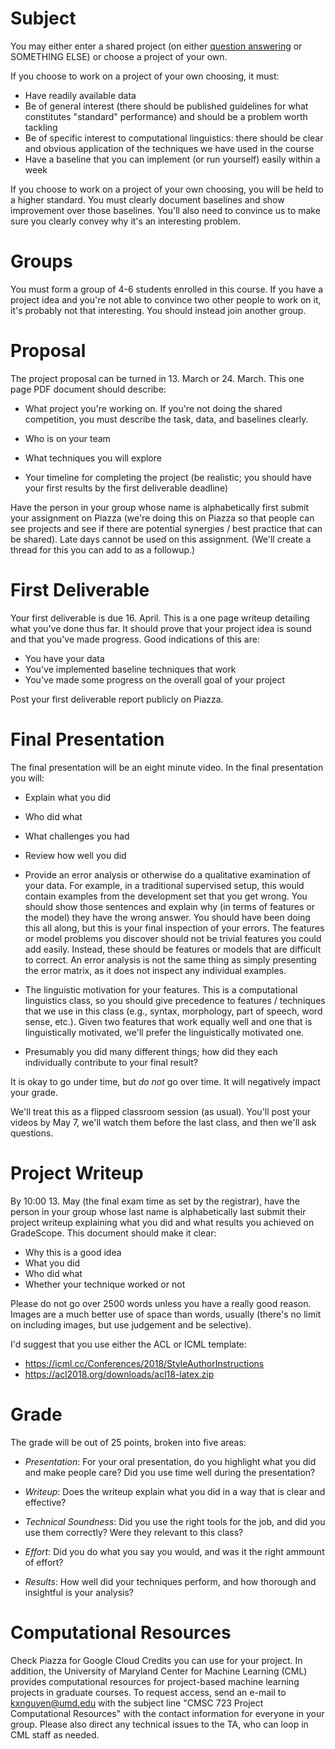 Subject
==================

You may either enter a shared project (on either [question answering](qa.md) or SOMETHING ELSE) or
choose a project of your own.

If you choose to work on a project of your own choosing, it must:
* Have readily available data
* Be of general interest (there should be published guidelines for what constitutes "standard" performance) and should be a problem worth tackling
* Be of specific interest to computational linguistics: there should be clear and obvious application of the techniques we have used in the course
* Have a baseline that you can implement (or run yourself) easily within a week

If you choose to work on a project of your own choosing, you will be
held to a higher standard.  You must clearly document baselines and
show improvement over those baselines.  You'll also need to convince
us to make sure you clearly convey why it's an interesting problem.

Groups
==================

You must form a group of 4-6 students enrolled in this course.  If you have a project idea and you're not able to convince two other people to work on it, it's probably not that interesting.  You should instead join another group.  

Proposal
==================

The project proposal can be turned in 13. March or 24. March.  This one page PDF document
should describe:

* What project you're working on.  If you're not doing the shared competition, you must describe the task, data, and baselines clearly.

* Who is on your team

* What techniques you will explore 

* Your timeline for completing the project (be realistic; you should
  have your first results by the first deliverable deadline)

Have the person in your group whose name is alphabetically first
submit your assignment on Piazza (we're doing this on Piazza so that people can see projects and see if there are potential synergies / best practice that can be shared).  Late days cannot be used on this
assignment.  (We'll create a thread for this you can add to as a followup.)

First Deliverable
======================

Your first deliverable is due 16. April.  This is a one page writeup detailing what you've done thus far.  It should prove that your project idea is sound and that you've made progress.  Good indications of this are:
* You have your data
* You've implemented baseline techniques that work
* You've made some progress on the overall goal of your project

Post your first deliverable report publicly on Piazza.

Final Presentation
======================

The final presentation will be an eight minute video.  In the final presentation you will:

* Explain what you did

* Who did what

* What challenges you had

* Review how well you did 

* Provide an error analysis or otherwise do a qualitative examination of your data.  For example, in a traditional supervised setup, this would contain examples from the
  development set that you get wrong.  You should show those sentences
  and explain why (in terms of features or the model) they have the
  wrong answer.  You should have been doing this all along, but this is your final inspection of
  your errors. The features or model problems you discover should not
  be trivial features you could add easily.  Instead, these should be
  features or models that are difficult to correct.  An error analysis
  is not the same thing as simply presenting the error matrix, as it
  does not inspect any individual examples.

* The linguistic motivation for your features.  This is a
  computational linguistics class, so you should give precedence to
  features / techniques that we use in this class (e.g., syntax,
  morphology, part of speech, word sense, etc.).  Given two features
  that work equally well and one that is linguistically motivated,
  we'll prefer the linguistically motivated one.

* Presumably you did many different things; how did they each
  individually contribute to your final result?

It is okay to go under time, but
_do not_ go over time.  It will negatively impact your grade. 

We'll treat this as a flipped classroom session (as usual).  You'll post your videos by May 7, we'll watch them before the last class, and then we'll ask questions.

Project Writeup
======================

By 10:00 13. May (the final exam time as set by the registrar), have the person in your group whose last name
is alphabetically last submit their project writeup explaining what
you did and what results you achieved on GradeScope.  This document should
make it clear:

* Why this is a good idea
* What you did
* Who did what
* Whether your technique worked or not

Please do not go over 2500 words unless you have a really good reason.
Images are a much better use of space than words, usually (there's no
limit on including images, but use judgement and be selective).

I'd suggest that you use either the ACL or ICML template:
* https://icml.cc/Conferences/2018/StyleAuthorInstructions
* https://acl2018.org/downloads/acl18-latex.zip


Grade
======================

The grade will be out of 25 points, broken into five areas:

* _Presentation_: For your oral presentation, do you highlight what
  you did and make people care?  Did you use time well during the
  presentation?

* _Writeup_: Does the writeup explain what you did in a way that is
  clear and effective?

* _Technical Soundness_: Did you use the right tools for the job, and
  did you use them correctly?  Were they relevant to this class?

* _Effort_: Did you do what you say you would, and was it the right
  ammount of effort?

* _Results_:  How well did your techniques perform, and how thorough and insightful is your analysis?

Computational Resources
=============================
Check Piazza for Google Cloud Credits you can use for your project.  In addition, the University of Maryland Center for Machine Learning (CML) provides
computational resources for project-based machine learning projects in
graduate courses.  To request access, send an e-mail to
 kxnguyen@umd.edu with the subject line "CMSC 723 Project
Computational Resources" with the contact information for everyone in
your group.  Please also direct any technical issues to the TA, who
can loop in CML staff as needed.
